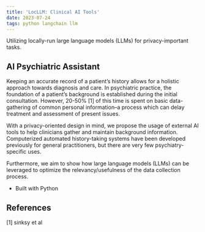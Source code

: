 ```yaml
---
title: 'LocLLM: Clinical AI Tools'
date: 2023-07-24
tags: python langchain llm
---
```


Utilizing locally-run large language models (LLMs) for privacy-important tasks.

## AI Psychiatric Assistant

Keeping an accurate record of a patient’s history allows for a holistic approach towards diagnosis and care. In psychiatric practice, the foundation of a patient’s background is established during the initial consultation. However, 20-50% [1] of this time is spent on basic data-gathering of common personal information–a process which can delay treatment and assessment of present issues.

With a privacy-oriented design in mind, we propose the usage of external AI tools to help clinicians gather and maintain background information. Computerized automated history-taking systems have been developed previously for general practitioners, but there are very few psychiatry-specific uses.

Furthermore, we aim to show how large language models (LLMs) can be leveraged to optimize the relevancy/usefulness of the data collection process.

- Built with Python

## References

[1] sinksy et al
